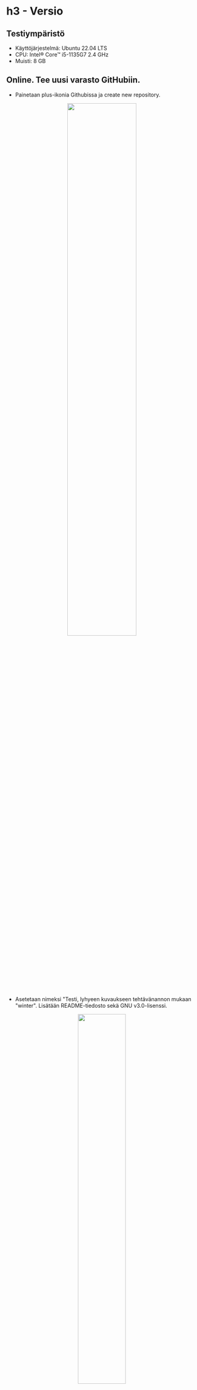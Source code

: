# h3 - Versio

## Testiympäristö
- Käyttöjärjestelmä: Ubuntu 22.04 LTS
- CPU: Intel® Core™ i5-1135G7 2.4 GHz
- Muisti: 8 GB

## Online. Tee uusi varasto GitHubiin.
- Painetaan plus-ikonia Githubissa ja create new repository.
<p align="center">
<img src="https://github.com/WindoCode/PalvelintenHallinta/assets/110290723/3baa390f-5ed7-4a97-94c3-b82f50baf6f1" width=60% height=60%>
</p>

- Asetetaan nimeksi "Testi, lyhyeen kuvaukseen tehtävänannon mukaan "winter". Lisätään README-tiedosto sekä GNU v3.0-lisenssi.
<p align="center">
<img src="https://github.com/WindoCode/PalvelintenHallinta/assets/110290723/f976bdee-df33-4714-94f6-59f117a6c43e" width=50% height=50%>
</p>

### Lopputulos: Saimme tehtyä tehtävänannon mukaisen varaston!
<p align="center">
<img src="https://github.com/WindoCode/PalvelintenHallinta/assets/110290723/4d3c37ba-05dc-446b-8873-4f84e640f614" width=50% height=50%>
</p>

## b) Dolly. Kloonaa edellisessä kohdassa tehty uusi varasto itsellesi, tee muutoksia, puske ne palvelimelle, ja näytä, että ne ilmestyvät weppiliittymään.
- Luon ensiksi ssh-avainparin omalla tietokoneella, jonka jälkeen yhdistän sen GitHubiin, tämän jälkeen kloonaamme, muokkaamme ja puskemme muutokset GitHubiin.

### SSH-avainparin luominen

-Ensiksi tarvitsemme päivitykset koneelle sekä SSH-palvelun, jos sitä ei ole.:

```
$ sudo apt update
$ sudo apt-get install openssh-server
```

- Tämän jälkeen luomme uuden SSH-avainparin:
```
$ ssh-keygen
```
- Testikäytössä en lisää avaimelle passphrase:a. Jos käytät ssh-avainta tuotannossa, tämän lisääminen on välttämätöntä.

<p align="center">
<img src="https://github.com/WindoCode/PalvelintenHallinta/assets/110290723/2443f67c-92a7-484d-9bc7-41cf7d98a811" width=50% height=50%>
</p>

- Logissa ilmoitetaan avaimen lokaatioksi `/home/valtteri/.ssh/id_rsa.pub`. Kopioidaan kyseinen avain ja lisätään se GitHubiin.
```
$ cd /home/valtteri/.ssh/
$ nano id_rsa.pub
$ cat ~/.ssh/id_rsa.pub
```
![image](https://github.com/WindoCode/PalvelintenHallinta/assets/110290723/692d5719-3da9-46b7-b774-b9978f90bf59)

- Kopioidaan id_rsa.pub-julkinen avain ja liitetään se GitHubiin.
- Avataan GitHub -> Settings -> SSH and GPG-keys -> Add a SSH-key
- Liitetään tiedot ja annetaan githubissa kuvaava nimi avaimelle. 2FA pyytää vielä varmistamaan puhelimella muutoksen.

![image](https://github.com/WindoCode/PalvelintenHallinta/assets/110290723/6a8c4e50-ba45-402f-942a-63fac451511f)

- Seuraavaksi kloonataan uusi varasto. `$ git clone git@github.com:WindoCode/Testi.git`.
- Siirrytään koneella repoon: `$ cd .ssh/Testi`.
- Lisätään tekstitiedosto: tärkeä.md, sisällytetään tekstiä testin vuoksi.
- Git pyytää meidän tietoja, annetaan ne muutoksen yhteydessä: 
```
$ git config --global user.email "valtteribaus@gmail.com
$ git config --global user.name "Valtteri Heinonen"
$ git commit
```
- Commit-komento avasi kommenttitiedoston, johon lisäämme kommentin: "Add important information related this project.".

```
$ git push
```

![image](https://github.com/WindoCode/PalvelintenHallinta/assets/110290723/897f818e-3f45-43c6-b8da-4f04eb2ff30f)

## Lopputulos: Tiedosto on syntynyt uuteen varastoon GitHubissa!

![image](https://github.com/WindoCode/PalvelintenHallinta/assets/110290723/332d8b2b-17d1-494d-9592-6ec0be312408)


